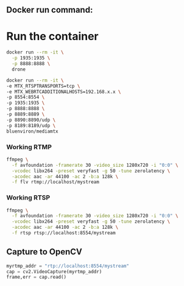 

## Docker run command: 


# Run the container
```bash
docker run --rm -it \
  -p 1935:1935 \
  -p 8888:8888 \
  drone
```


```bash
docker run --rm -it \
-e MTX_RTSPTRANSPORTS=tcp \
-e MTX_WEBRTCADDITIONALHOSTS=192.168.x.x \
-p 8554:8554 \
-p 1935:1935 \
-p 8888:8888 \
-p 8889:8889 \
-p 8890:8890/udp \
-p 8189:8189/udp \
bluenviron/mediamtx
```

### Working RTMP
```bash
ffmpeg \
  -f avfoundation -framerate 30 -video_size 1280x720 -i "0:0" \
  -vcodec libx264 -preset veryfast -g 50 -tune zerolatency \
  -acodec aac -ar 44100 -ac 2 -b:a 128k \
  -f flv rtmp://localhost/mystream
```


### Working RTSP 
```bash
ffmpeg \
  -f avfoundation -framerate 30 -video_size 1280x720 -i "0:0" \
  -vcodec libx264 -preset veryfast -g 50 -tune zerolatency \
  -acodec aac -ar 44100 -ac 2 -b:a 128k \
  -f rtsp rtsp://localhost:8554/mystream
```


## Capture to OpenCV
```python
myrtmp_addr = "rtp://localhost:8554/mystream"
cap = cv2.VideoCapture(myrtmp_addr)
frame,err = cap.read()
```